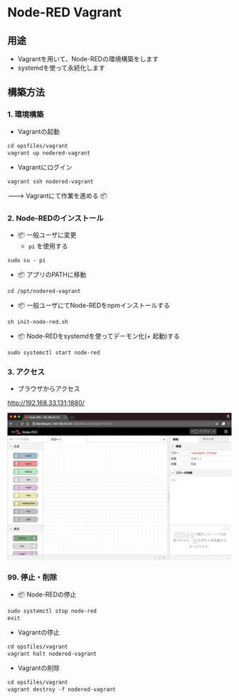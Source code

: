 # Node-RED Vagrant

## 用途

+ Vagrantを用いて、Node-REDの環境構築をします
+ systemdを使って永続化します

## 構築方法

### 1. 環境構築

+ Vagrantの起動

```
cd opsfiles/vagrant
vagrant up nodered-vagrant
```

+ Vagrantにログイン

```
vagrant ssh nodered-vagrant
```

---> Vagrantにて作業を進める :package:


### 2. Node-REDのインストール

+ :package: 一般ユーザに変更
    + `pi` を使用する

```
sudo su - pi
```

+ :package: アプリのPATHに移動　

```
cd /opt/nodered-vagrant
```

+ :package: 一般ユーザにてNode-REDをnpmインストールする

```
sh init-node-red.sh
```

+ :package: Node-REDをsystemdを使ってデーモン化(+ 起動)する

```
sudo systemctl start node-red
```

### 3. アクセス

+ ブラウザからアクセス

http://192.168.33.131:1880/


![](./img/top.png)

### 99. 停止・削除

+ :package: Node-REDの停止

```
sudo systemctl stop node-red
exit
```

+ Vagrantの停止

```
cd opsfiles/vagrant
vagrant halt nodered-vagrant
```

+ Vagrantの削除

```
cd opsfiles/vagrant
vagrant destroy -f nodered-vagrant
```
